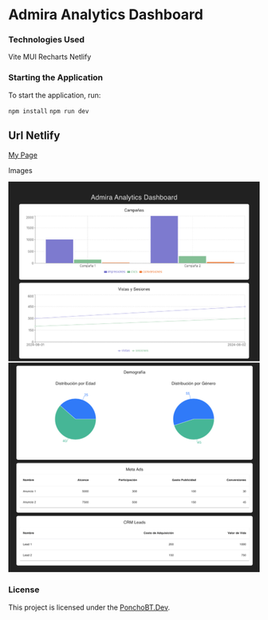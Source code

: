 # Admira Analytics Dashboard

### Technologies Used
Vite
MUI 
Recharts
Netlify

### Starting the Application
To start the application, run:

`npm install`
`npm run dev`

## Url Netlify

[My Page](https://superlative-panda-ada85f.netlify.app/)

 Images

![This is an alt text.](./src/assets/image1.png)
![This is an alt text.](./src/assets/image2.png)


### License
This project is licensed under the [PonchoBT.Dev](LICENSE).

 

